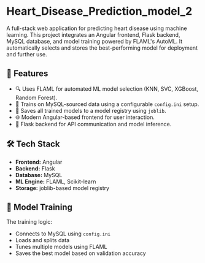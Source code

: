 # Heart_Disease_Prediction_model_2

A full-stack web application for predicting heart disease using machine learning. This project integrates an Angular frontend, Flask backend, MySQL database, and model training powered by FLAML's AutoML. It automatically selects and stores the best-performing model for deployment and further use.

## 🚀 Features

- 🔍 Uses FLAML for automated ML model selection (KNN, SVC, XGBoost, Random Forest).
- 🧠 Trains on MySQL-sourced data using a configurable `config.ini` setup.
- 💾 Saves all trained models to a model registry using `joblib`.
- 🌐 Modern Angular-based frontend for user interaction.
- 🔧 Flask backend for API communication and model inference.

## 🛠️ Tech Stack

- **Frontend:** Angular
- **Backend:** Flask
- **Database:** MySQL
- **ML Engine:** FLAML, Scikit-learn
- **Storage:** joblib-based model registry

## 🧪 Model Training

The training logic:
- Connects to MySQL using `config.ini`
- Loads and splits data
- Tunes multiple models using FLAML
- Saves the best model based on validation accuracy




